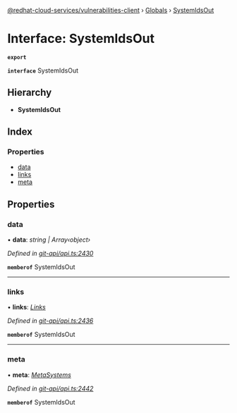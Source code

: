 [@redhat-cloud-services/vulnerabilities-client](../README.md) › [Globals](../globals.md) › [SystemIdsOut](systemidsout.md)

# Interface: SystemIdsOut

**`export`** 

**`interface`** SystemIdsOut

## Hierarchy

* **SystemIdsOut**

## Index

### Properties

* [data](systemidsout.md#data)
* [links](systemidsout.md#links)
* [meta](systemidsout.md#meta)

## Properties

###  data

• **data**: *string | Array‹object›*

*Defined in [git-api/api.ts:2430](https://github.com/RedHatInsights/javascript-clients.gi/blob/master/packages/vulnerabilities/git-api/api.ts#L2430)*

**`memberof`** SystemIdsOut

___

###  links

• **links**: *[Links](links.md)*

*Defined in [git-api/api.ts:2436](https://github.com/RedHatInsights/javascript-clients.gi/blob/master/packages/vulnerabilities/git-api/api.ts#L2436)*

**`memberof`** SystemIdsOut

___

###  meta

• **meta**: *[MetaSystems](metasystems.md)*

*Defined in [git-api/api.ts:2442](https://github.com/RedHatInsights/javascript-clients.gi/blob/master/packages/vulnerabilities/git-api/api.ts#L2442)*

**`memberof`** SystemIdsOut
